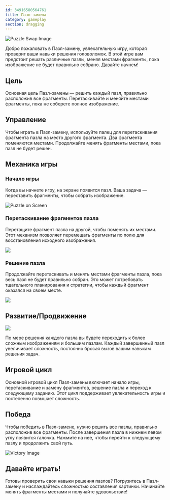 ```yaml
---
id: 34916580564761
title: Пазл-замена
category: gameplay
section: dragging
---
```

![Puzzle Swap Image](https://help.studycat.com/hc/article_attachments/34916594979097)

Добро пожаловать в Пазл-замену, увлекательную игру, которая проверит ваши навыки решения головоломок. В этой игре вам предстоит решать различные пазлы, меняя местами фрагменты, пока изображение не будет правильно собрано. Давайте начнем!

## Цель

Основная цель Пазл-замены — решить каждый пазл, правильно расположив все фрагменты. Перетаскивайте и меняйте местами фрагменты, пока не соберете полное изображение.

## Управление

Чтобы играть в Пазл-замену, используйте палец для перетаскивания фрагмента пазла на место другого фрагмента. Два фрагмента поменяются местами. Продолжайте менять фрагменты местами, пока пазл не будет решен.

## Механика игры

### Начало игры

Когда вы начнете игру, на экране появится пазл. Ваша задача — переставить фрагменты, чтобы собрать изображение.

![Puzzle on Screen](https://help.studycat.com/hc/article_attachments/34916594979097)

### Перетаскивание фрагментов пазла

Перетащите фрагмент пазла на другой, чтобы поменять их местами. Этот механизм позволяет перемещать фрагменты по полю для восстановления исходного изображения.

![](https://help.studycat.com/hc/article_attachments/35085383360281)

### Решение пазла

Продолжайте перетаскивать и менять местами фрагменты пазла, пока весь пазл не будет правильно собран. Это может потребовать тщательного планирования и стратегии, чтобы каждый фрагмент оказался на своем месте.

![](https://help.studycat.com/hc/article_attachments/35085383392153)

## Развитие/Продвижение

![](https://help.studycat.com/hc/article_attachments/35085383395993)

По мере решения каждого пазла вы будете переходить к более сложным изображениям и большим пазлам. Каждый завершенный пазл увеличивает сложность, постоянно бросая вызов вашим навыкам решения задач.

## Игровой цикл

Основной игровой цикл Пазл-замены включает начало игры, перетаскивание и замену фрагментов, решение пазла и переход к следующему заданию. Этот цикл поддерживает увлекательность игры и постепенно повышает сложность.

## Победа

Чтобы победить в Пазл-замене, нужно решить все пазлы, правильно расположив все фрагменты. После завершения пазла в нижнем левом углу появится галочка. Нажмите на нее, чтобы перейти к следующему пазлу и продолжить свой путь.

![Victory Image](https://help.studycat.com/hc/article_attachments/34916594984473)

## Давайте играть!

Готовы проверить свои навыки решения пазлов? Погрузитесь в Пазл-замену и наслаждайтесь сложностью составления картинки. Начинайте менять фрагменты местами и получайте удовольствие!

